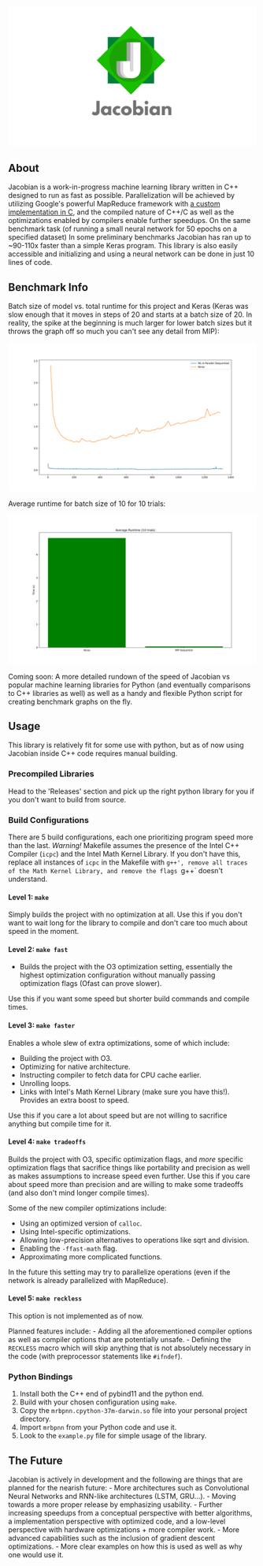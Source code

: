 ![Banner](./pictures/banner.png)

## About
Jacobian is a work-in-progress machine learning library written in C++ designed to run as fast as possible. Parallelization will be achieved by utilizing Google's powerful MapReduce framework with [a custom implementation in C](https://github.com/richardfeynmanrocks/mapreduce), and the compiled nature of C++/C as well as the optimizations enabled by compilers enable further speedups. On the same benchmark task (of running a small neural network for 50 epochs on a specified dataset) In some preliminary benchmarks Jacobian has ran up to ~90-110x faster than a simple Keras program. This library is also easily accessible and initializing and using a neural network can be done in just 10 lines of code.

## Benchmark Info

Batch size of model vs. total runtime for this project and Keras (Keras was slow enough that it moves in steps of 20 and starts at a batch size of 20. In reality, the spike at the beginning is much larger for lower batch sizes but it throws the graph off so much you can't see any detail from MIP):

![Batch Size vs. Runtime](./pictures/batch_size.png)

Average runtime for batch size of 10 for 10 trials:

![Runtime Comparison](./pictures/runtime.png)

Coming soon: A more detailed rundown of the speed of Jacobian vs popular machine learning libraries for Python (and eventually comparisons to C++ libraries as well) as well as a handy and flexible Python script for creating benchmark graphs on the fly.

## Usage
This library is relatively fit for some use with python, but as of now using Jacobian inside C++ code requires manual building.

### Precompiled Libraries
Head to the 'Releases' section and pick up the right python library for you if you don't want to build from source.

### Build Configurations

There are 5 build configurations, each one prioritizing program speed more than the last. *Warning!* Makefile assumes the presence of the Intel C++ Compiler (`icpc`) and the Intel Math Kernel Library. If you don't have this, replace all instances of `icpc` in the Makefile with `g++', remove all traces of the Math Kernel Library, and remove the flags `g++` doesn't understand.

#### Level 1: `make`
Simply builds the project with no optimization at all. Use this if you don't want to wait long for the library to compile and don't care too much about speed in the moment.

#### Level 2: `make fast`
  - Builds the project with the O3 optimization setting, essentially the highest optimization configuration without manually passing optimization flags (Ofast can prove slower). 

Use this if you want some speed but shorter build commands and compile times.

#### Level 3: `make faster`
Enables a whole slew of extra optimizations, some of which include:
  - Building the project with O3.
  - Optimizing for native architecture.
  - Instructing compiler to fetch data for CPU cache earlier.
  - Unrolling loops.
  - Links with Intel's Math Kernel Library (make sure you have this!). Provides an extra boost to speed. 
  
  Use this if you care a lot about speed but are not willing to sacrifice anything but compile time for it.

#### Level 4: `make tradeoffs`
Builds the project with O3, specific optimization flags, and *more* specific optimization flags that sacrifice things like portability and precision as well as makes assumptions to increase speed even further. Use this if you care about speed more than precision and are willing to make some tradeoffs (and also don't mind longer compile times).

Some of the new compiler optimizations include:
   - Using an optimized version of `calloc`.
   - Using Intel-specific optimizations.
   - Allowing low-precision alternatives to operations like sqrt and division.
   - Enabling the `-ffast-math` flag.
   - Approximating more complicated functions.

In the future this setting may try to parallelize operations (even if the network is already parallelized with MapReduce).

#### Level 5: `make reckless`
This option is not implemented as of now.

Planned features include:
    - Adding all the aforementioned compiler options as well as compiler options that are potentially unsafe. 
    - Defining the `RECKLESS` macro which will skip anything that is not absolutely necessary in the code (with preprocessor statements like `#ifndef`).

### Python Bindings

1. Install both the C++ end of pybind11 and the python end.
2. Build with your chosen configuration using `make`.
3. Copy the `mrbpnn.cpython-37m-darwin.so` file into your personal project directory.
4. Import `mrbpnn` from your Python code and use it.
5. Look to the `example.py` file for simple usage of the library.

## The Future

Jacobian is actively in development and the following are things that are planned for the nearish future:
    - More architectures such as Convolutional Neural Networks and RNN-like architectures (LSTM, GRU...).
    - Moving towards a more proper release by emphasizing usability.
    - Further increasing speedups from a conceptual perspective with better algorithms, a implementation perspective with optimized code, and a low-level perspective with hardware optimizations + more compiler work.
    - More advanced capabilities such as the inclusion of gradient descent optimizations.
    - More clear examples on how this is used as well as why one would use it.
